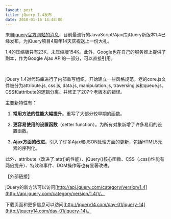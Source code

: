 ```yaml
---
layout: post
title: jQuery 1.4发布
date: 2010-01-16 14:48:00
---
```

来自[jquery官方网站的消息](http://jquery14.com/day-01/jquery-14)，目前最流行的JavaScript/Ajax库jQuery新版本1.4已经发布，为jQuery项目4周年14天庆祝送上一份大礼。

1.4的压缩版只有23K，未压缩版154K。此外，Google也在自己的服务器上提供了副本，作为Google Ajax 
API的一部分，可以直接引用。

&nbsp;

jQuery 
1.4对代码库进行了内部重写组织，开始建立一些风格规范。老的core.js文件被分为attribute.js, css.js, data.js, 
manipulation.js, traversing.js和queue.js。CSS和attribute的逻辑分离。并修正了207个老版本的错误。

主要新特性有：

1. **常用方法的性能大幅提升**。重写了大部分较早期的函数。

2. **更容易使用的设置函数**（setter function）。为所有对象新增了许多易用的设置函数。

3. **Ajax方面的改进**。引入了许多Ajax和JSON处理方面的更新，包括HTML5元素的序列化。

此外，attribute（改进了.attr()的性能）、jQuery()核心函数、CSS（.css()性能有两倍提升）、特效和事件、DOM操作等也有显著改进。

【外部链接】

jQuery的新方法可以访问[http://api.jquery.com/category/version/1.4](http://api.jquery.com/category/version/1.4/)/。

下载页面和更多信息可以访问[http://jquery14.com/day-01/jquery-14](http://jquery14.com/day-01/jquery-14)。